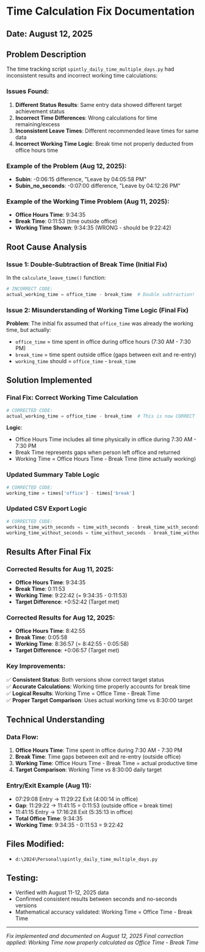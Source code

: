 # Time Calculation Fix Documentation

## Date: August 12, 2025

## Problem Description

The time tracking script `spintly_daily_time_multiple_days.py` had inconsistent results and incorrect working time calculations:

### Issues Found:
1. **Different Status Results**: Same entry data showed different target achievement status
2. **Incorrect Time Differences**: Wrong calculations for time remaining/excess
3. **Inconsistent Leave Times**: Different recommended leave times for same data
4. **Incorrect Working Time Logic**: Break time not properly deducted from office hours time

### Example of the Problem (Aug 12, 2025):
- **Subin**: -0:06:15 difference, "Leave by 04:05:58 PM"
- **Subin_no_seconds**: -0:07:00 difference, "Leave by 04:12:26 PM"

### Example of the Working Time Problem (Aug 11, 2025):
- **Office Hours Time**: 9:34:35
- **Break Time**: 0:11:53 (time outside office)
- **Working Time Shown**: 9:34:35 (WRONG - should be 9:22:42)

## Root Cause Analysis

### Issue 1: Double-Subtraction of Break Time (Initial Fix)
In the `calculate_leave_time()` function:
```python
# INCORRECT CODE:
actual_working_time = office_time - break_time  # Double subtraction!
```

### Issue 2: Misunderstanding of Working Time Logic (Final Fix)
**Problem**: The initial fix assumed that `office_time` was already the working time, but actually:
- `office_time` = time spent in office during office hours (7:30 AM - 7:30 PM)
- `break_time` = time spent outside office (gaps between exit and re-entry)
- `working_time` should = `office_time` - `break_time`

## Solution Implemented

### Final Fix: Correct Working Time Calculation
```python
# CORRECTED CODE:
actual_working_time = office_time - break_time  # This is now CORRECT
```

**Logic**: 
- Office Hours Time includes all time physically in office during 7:30 AM - 7:30 PM
- Break Time represents gaps when person left office and returned
- Working Time = Office Hours Time - Break Time (time actually working)

### Updated Summary Table Logic
```python
# CORRECTED CODE:
working_time = times['office'] - times['break']
```

### Updated CSV Export Logic
```python
# CORRECTED CODE:
working_time_with_seconds = time_with_seconds - break_time_with_seconds
working_time_without_seconds = time_without_seconds - break_time_without_seconds
```

## Results After Final Fix

### Corrected Results for Aug 11, 2025:
- **Office Hours Time**: 9:34:35
- **Break Time**: 0:11:53
- **Working Time**: 9:22:42 (= 9:34:35 - 0:11:53)
- **Target Difference**: +0:52:42 (Target met)

### Corrected Results for Aug 12, 2025:
- **Office Hours Time**: 8:42:55
- **Break Time**: 0:05:58  
- **Working Time**: 8:36:57 (= 8:42:55 - 0:05:58)
- **Target Difference**: +0:06:57 (Target met)

### Key Improvements:
✅ **Consistent Status**: Both versions show correct target status  
✅ **Accurate Calculations**: Working time properly accounts for break time  
✅ **Logical Results**: Working Time = Office Time - Break Time  
✅ **Proper Target Comparison**: Uses actual working time vs 8:30:00 target

## Technical Understanding

### Data Flow:
1. **Office Hours Time**: Time spent in office during 7:30 AM - 7:30 PM
2. **Break Time**: Time gaps between exit and re-entry (outside office)
3. **Working Time**: Office Hours Time - Break Time = actual productive time
4. **Target Comparison**: Working Time vs 8:30:00 daily target

### Entry/Exit Example (Aug 11):
- 07:29:08 Entry → 11:29:22 Exit (4:00:14 in office)
- **Gap**: 11:29:22 → 11:41:15 = 0:11:53 (outside office = break time)
- 11:41:15 Entry → 17:16:28 Exit (5:35:13 in office)
- **Total Office Time**: 9:34:35
- **Working Time**: 9:34:35 - 0:11:53 = 9:22:42

## Files Modified:
- `d:\2024\Personal\spintly_daily_time_multiple_days.py`

## Testing:
- Verified with August 11-12, 2025 data
- Confirmed consistent results between seconds and no-seconds versions
- Mathematical accuracy validated: Working Time = Office Time - Break Time

---
*Fix implemented and documented on August 12, 2025*
*Final correction applied: Working Time now properly calculated as Office Time - Break Time*
